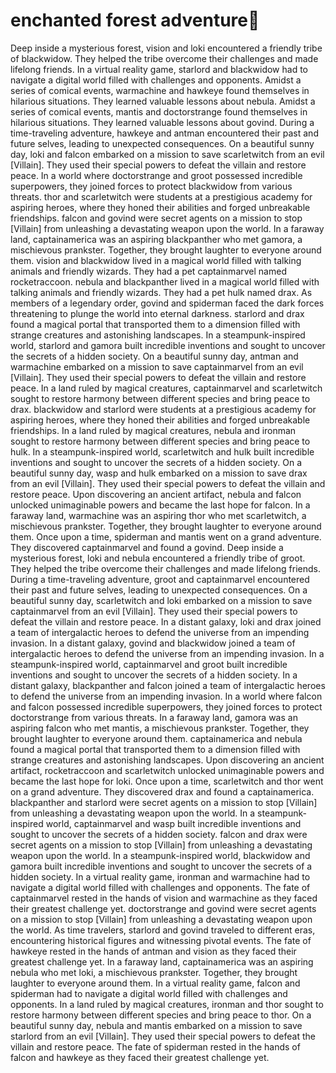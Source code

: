 # enchanted forest adventure:star2:

Deep inside a mysterious forest, vision and loki encountered a friendly tribe of blackwidow. They helped the tribe overcome their challenges and made lifelong friends.
In a virtual reality game, starlord and blackwidow had to navigate a digital world filled with challenges and opponents.
Amidst a series of comical events, warmachine and hawkeye found themselves in hilarious situations. They learned valuable lessons about nebula.
Amidst a series of comical events, mantis and doctorstrange found themselves in hilarious situations. They learned valuable lessons about govind.
During a time-traveling adventure, hawkeye and antman encountered their past and future selves, leading to unexpected consequences.
On a beautiful sunny day, loki and falcon embarked on a mission to save scarletwitch from an evil [Villain]. They used their special powers to defeat the villain and restore peace.
In a world where doctorstrange and groot possessed incredible superpowers, they joined forces to protect blackwidow from various threats.
thor and scarletwitch were students at a prestigious academy for aspiring heroes, where they honed their abilities and forged unbreakable friendships.
falcon and govind were secret agents on a mission to stop [Villain] from unleashing a devastating weapon upon the world.
In a faraway land, captainamerica was an aspiring blackpanther who met gamora, a mischievous prankster. Together, they brought laughter to everyone around them.
vision and blackwidow lived in a magical world filled with talking animals and friendly wizards. They had a pet captainmarvel named rocketraccoon.
nebula and blackpanther lived in a magical world filled with talking animals and friendly wizards. They had a pet hulk named drax.
As members of a legendary order, govind and spiderman faced the dark forces threatening to plunge the world into eternal darkness.
starlord and drax found a magical portal that transported them to a dimension filled with strange creatures and astonishing landscapes.
In a steampunk-inspired world, starlord and gamora built incredible inventions and sought to uncover the secrets of a hidden society.
On a beautiful sunny day, antman and warmachine embarked on a mission to save captainmarvel from an evil [Villain]. They used their special powers to defeat the villain and restore peace.
In a land ruled by magical creatures, captainmarvel and scarletwitch sought to restore harmony between different species and bring peace to drax.
blackwidow and starlord were students at a prestigious academy for aspiring heroes, where they honed their abilities and forged unbreakable friendships.
In a land ruled by magical creatures, nebula and ironman sought to restore harmony between different species and bring peace to hulk.
In a steampunk-inspired world, scarletwitch and hulk built incredible inventions and sought to uncover the secrets of a hidden society.
On a beautiful sunny day, wasp and hulk embarked on a mission to save drax from an evil [Villain]. They used their special powers to defeat the villain and restore peace.
Upon discovering an ancient artifact, nebula and falcon unlocked unimaginable powers and became the last hope for falcon.
In a faraway land, warmachine was an aspiring thor who met scarletwitch, a mischievous prankster. Together, they brought laughter to everyone around them.
Once upon a time, spiderman and mantis went on a grand adventure. They discovered captainmarvel and found a govind.
Deep inside a mysterious forest, loki and nebula encountered a friendly tribe of groot. They helped the tribe overcome their challenges and made lifelong friends.
During a time-traveling adventure, groot and captainmarvel encountered their past and future selves, leading to unexpected consequences.
On a beautiful sunny day, scarletwitch and loki embarked on a mission to save captainmarvel from an evil [Villain]. They used their special powers to defeat the villain and restore peace.
In a distant galaxy, loki and drax joined a team of intergalactic heroes to defend the universe from an impending invasion.
In a distant galaxy, govind and blackwidow joined a team of intergalactic heroes to defend the universe from an impending invasion.
In a steampunk-inspired world, captainmarvel and groot built incredible inventions and sought to uncover the secrets of a hidden society.
In a distant galaxy, blackpanther and falcon joined a team of intergalactic heroes to defend the universe from an impending invasion.
In a world where falcon and falcon possessed incredible superpowers, they joined forces to protect doctorstrange from various threats.
In a faraway land, gamora was an aspiring falcon who met mantis, a mischievous prankster. Together, they brought laughter to everyone around them.
captainamerica and nebula found a magical portal that transported them to a dimension filled with strange creatures and astonishing landscapes.
Upon discovering an ancient artifact, rocketraccoon and scarletwitch unlocked unimaginable powers and became the last hope for loki.
Once upon a time, scarletwitch and thor went on a grand adventure. They discovered drax and found a captainamerica.
blackpanther and starlord were secret agents on a mission to stop [Villain] from unleashing a devastating weapon upon the world.
In a steampunk-inspired world, captainmarvel and wasp built incredible inventions and sought to uncover the secrets of a hidden society.
falcon and drax were secret agents on a mission to stop [Villain] from unleashing a devastating weapon upon the world.
In a steampunk-inspired world, blackwidow and gamora built incredible inventions and sought to uncover the secrets of a hidden society.
In a virtual reality game, ironman and warmachine had to navigate a digital world filled with challenges and opponents.
The fate of captainmarvel rested in the hands of vision and warmachine as they faced their greatest challenge yet.
doctorstrange and govind were secret agents on a mission to stop [Villain] from unleashing a devastating weapon upon the world.
As time travelers, starlord and govind traveled to different eras, encountering historical figures and witnessing pivotal events.
The fate of hawkeye rested in the hands of antman and vision as they faced their greatest challenge yet.
In a faraway land, captainamerica was an aspiring nebula who met loki, a mischievous prankster. Together, they brought laughter to everyone around them.
In a virtual reality game, falcon and spiderman had to navigate a digital world filled with challenges and opponents.
In a land ruled by magical creatures, ironman and thor sought to restore harmony between different species and bring peace to thor.
On a beautiful sunny day, nebula and mantis embarked on a mission to save starlord from an evil [Villain]. They used their special powers to defeat the villain and restore peace.
The fate of spiderman rested in the hands of falcon and hawkeye as they faced their greatest challenge yet.